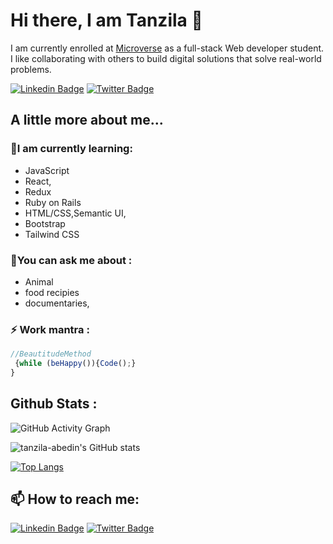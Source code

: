 # Hi there, I am Tanzila 👋  
            

I am currently enrolled at [Microverse](https://www.microverse.org/?grsf=knrm9p) as a full-stack Web developer student.<br>
I like collaborating with others to build digital solutions that solve real-world problems.

[![Linkedin Badge](https://img.shields.io/badge/-Tanzila%20Abedin-blue?style=flat-square&logo=Linkedin&logoColor=white&link=https://www.linkedin.com/in/tanzila-abedin-331440b2/)](https://www.linkedin.com/in/tanzila-abedin-331440b2/)
[![Twitter Badge](https://img.shields.io/badge/-@TanzilaAbedin_-1ca0f1?style=flat-square&labelColor=1ca0f1&logo=twitter&logoColor=white&link=https://twitter.com/TanzilaAbedin)](https://twitter.com/TanzilaAbedin)

## A little more about me... 
 
 ### 🌱I am currently learning: 
   <ul>
  <li> JavaScript </li> 
  <li> React, </li>
  <li>Redux </li>
  <li>Ruby on Rails </li>
  <li>HTML/CSS,Semantic UI,</li>
  <li>Bootstrap </li>
  <li> Tailwind CSS</li> 
 </ul>

  ### 💬You can ask me about :
   <ul>
   <li>Animal</li>
   <li>food recipies</li>
   <li> documentaries,</li>
   </ul>

   ### ⚡ Work mantra :
      
  ```javascript
  //BeautitudeMethod
   {while (beHappy()){Code();}
}
   ```

## Github Stats : 

![GitHub Activity Graph](https://activity-graph.herokuapp.com/graph?username=tanzila-abedin)

![tanzila-abedin's GitHub stats](https://github-readme-stats.vercel.app/api?username=tanzila-abedin&show_icons=true&theme=dracula)

[![Top Langs](https://github-readme-stats.vercel.app/api/top-langs/?username=tanzila-abedin&theme=dracula)](https://github.com/tanzila-abedin/github-readme-stats)

##  📫 How to reach me: 
[![Linkedin Badge](https://img.shields.io/badge/-Tanzila%20Abedin-blue?style=flat-square&logo=Linkedin&logoColor=white&link=https://www.linkedin.com/in/tanzila-abedin-331440b2/)](https://www.linkedin.com/in/tanzila-abedin-331440b2/)
[![Twitter Badge](https://img.shields.io/badge/-@TanzilaAbedin_-1ca0f1?style=flat-square&labelColor=1ca0f1&logo=twitter&logoColor=white&link=https://twitter.com/TanzilaAbedin)](https://twitter.com/TanzilaAbedin)


<!--
**tanzila-abedin/tanzila-abedin** is a ✨ _special_ ✨ repository because its `README.md` (this file) appears on your GitHub profile.

Here are some ideas to get you started:

- 🔭 I’m currently working on ...
- 🌱 I’m currently learning ...
- 👯 I’m looking to collaborate on ...
- 🤔 I’m looking for help with ...
- 💬 Ask me about ...
- 📫 How to reach me: ...
- 😄 Pronouns: ...
- ⚡ Fun fact: ...
-->
